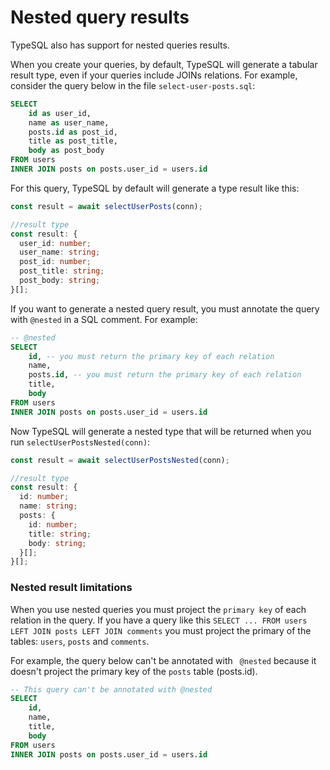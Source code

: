# Nested query results

TypeSQL also has support for nested queries results.

When you create your queries, by default, TypeSQL will generate a tabular result type, even if your queries include JOINs relations. For example, consider the query below in the file `select-user-posts.sql`:

```sql
SELECT
    id as user_id,
    name as user_name,
    posts.id as post_id,
    title as post_title,
    body as post_body
FROM users
INNER JOIN posts on posts.user_id = users.id
```

For this query, TypeSQL by default will generate a type result like this:

```ts
const result = await selectUserPosts(conn);

//result type
const result: {
  user_id: number;
  user_name: string;
  post_id: number;
  post_title: string;
  post_body: string;
}[];
```

If you want to generate a nested query result, you must annotate the query with `@nested` in a SQL comment.
For example:

```sql
-- @nested
SELECT
    id, -- you must return the primary key of each relation
    name,
    posts.id, -- you must return the primary key of each relation
    title,
    body
FROM users
INNER JOIN posts on posts.user_id = users.id
```

Now TypeSQL will generate a nested type that will be returned when you run `selectUserPostsNested(conn)`:

```ts
const result = await selectUserPostsNested(conn);

//result type
const result: {
  id: number;
  name: string;
  posts: {
    id: number;
    title: string;
    body: string;
  }[];
}[];
```

### Nested result limitations

When you use nested queries you must project the `primary key` of each relation in the query. If you have a query like this `SELECT ... FROM users LEFT JOIN posts LEFT JOIN comments` you must project the primary of the tables: `users`, `posts` and `comments`.

For example, the query below can't be annotated with ` @nested` because it doesn't project the primary key of the `posts` table (posts.id).

```sql
-- This query can't be annotated with @nested
SELECT
    id,
    name,
    title,
    body
FROM users
INNER JOIN posts on posts.user_id = users.id
```
